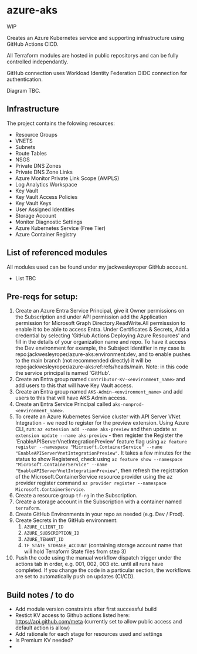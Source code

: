 # azure-aks
WIP

Creates an Azure Kubernetes service and supporting infrastructure using GitHub Actions CICD.

All Terraform modules are hosted in public repositorys and can be fully controlled independantly. 

GitHub connection uses Workload Identity Federation OIDC connection for authentication.

Diagram TBC.

## Infrastructure
The project contains the folowing resources:

* Resource Groups
* VNETS
* Subnets
* Route Tables
* NSGS
* Private DNS Zones
* Private DNS Zone Links
* Azure Monitor Private Link Scope (AMPLS)
* Log Analytics Workspace
* Key Vault
* Key Vault Access Policies
* Key Vault Keys
* User Assigned Identities
* Storage Account
* Monitor Diagnostic Settings
* Azure Kubernetes Service (Free Tier)
* Azure Container Registry

## List of referenced modules
All modules used can be found under my jackwesleyroper GitHub account.
* List TBC

## Pre-reqs for setup:

1. Create an Azure Entra Service Principal, give it Owner permissions on the Subscription and under API permission add the Application permission for Microsoft Graph Directory.ReadWrite.All permisssion to enable it to be able to access Entra. Under Certificates & Secrets, Add a credential by selecting 'GitHub Actions Deploying Azure Resources' and fill in the details of your organization name and repo. To have it access the Dev environment for example, the Subsject Identifier in my case is repo:jackwesleyroper/azure-aks:environment:dev, and to enable pushes to the main branch (not recommended directly) it will be repo:jackwesleyroper/azure-aks:ref:refs/heads/main. Note: in this code the service principal is named 'GitHub'.
2. Create an Entra group named `Contributor-KV-<environment_name>` and add users to this that will have Key Vault access.
3. Create an Entra group named `AKS-Admin-<environment_name>` and add users to this that will have AKS Admin access.
4. Create an Entra Service Principal called `aks-nonprod-<environment_name>`.
5. To create an Azure Kubernetes Service cluster with API Server VNet Integration - we need to register for the preview extension. Using Azure CLI, run: `az extension add --name aks-preview` and then update `az extension update --name aks-preview` - then register the Register the 'EnableAPIServerVnetIntegrationPreview' feature flag using `az feature register --namespace "Microsoft.ContainerService" --name "EnableAPIServerVnetIntegrationPreview"`. It takes a few minutes for the status to show Registered, check using `az feature show --namespace "Microsoft.ContainerService" --name "EnableAPIServerVnetIntegrationPreview"`, then refresh the registration of the Microsoft.ContainerService resource provider using the az provider register command `az provider register --namespace Microsoft.ContainerService`.
6. Create a resource group `tf-rg` in the Subscription.
7. Create a storage account in the Subscription with a container named `terraform`.
8. Create GitHub Environments in your repo as needed (e.g. Dev / Prod).
9. Create Secrets in the GitHub environment:
   1. `AZURE_CLIENT_ID`
   2. `AZURE_SUBSCRIPTION_ID`
   3. `AZURE_TENANT_ID`
   4. `TF_STATE_STORAGE_ACCOUNT` (containing storage account name that will hold Terraform State files from step 3)
10. Push the code using the manual workflow dispatch trigger under the actions tab in order, e.g. 001, 002, 003 etc. until all runs have completed. If you change the code in a particular section, the workflows are set to automatically push on updates (CI/CD).

## Build notes / to do

* Add module version constraints after first successful build
* Restict KV access to Github actions listed here: https://api.github.com/meta (currently set to allow public access and default action is allow)
* Add rationale for each stage for resources used and settings
* Is Premium KV needed?
* 